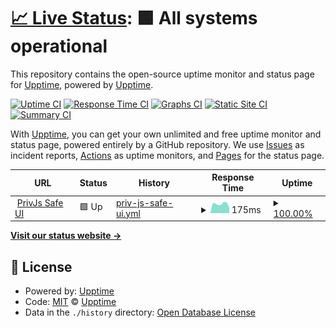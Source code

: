 # [📈 Live Status](https://demo.upptime.js.org): <!--live status--> **🟩 All systems operational**

This repository contains the open-source uptime monitor and status page for [Upptime](https://upptime.js.org), powered by [Upptime](https://github.com/upptime/upptime).

[![Uptime CI](https://github.com/prasannamestha/uptime/workflows/Uptime%20CI/badge.svg)](https://github.com/prasannamestha/uptime/actions?query=workflow%3A%22Uptime+CI%22)
[![Response Time CI](https://github.com/prasannamestha/uptime/workflows/Response%20Time%20CI/badge.svg)](https://github.com/prasannamestha/uptime/actions?query=workflow%3A%22Response+Time+CI%22)
[![Graphs CI](https://github.com/prasannamestha/uptime/workflows/Graphs%20CI/badge.svg)](https://github.com/prasannamestha/uptime/actions?query=workflow%3A%22Graphs+CI%22)
[![Static Site CI](https://github.com/prasannamestha/uptime/workflows/Static%20Site%20CI/badge.svg)](https://github.com/prasannamestha/uptime/actions?query=workflow%3A%22Static+Site+CI%22)
[![Summary CI](https://github.com/prasannamestha/uptime/workflows/Summary%20CI/badge.svg)](https://github.com/prasannamestha/uptime/actions?query=workflow%3A%22Summary+CI%22)

With [Upptime](https://upptime.js.org), you can get your own unlimited and free uptime monitor and status page, powered entirely by a GitHub repository. We use [Issues](https://github.com/upptime/upptime/issues) as incident reports, [Actions](https://github.com/prasannamestha/uptime/actions) as uptime monitors, and [Pages](https://demo.upptime.js.org) for the status page.

<!--start: status pages-->
<!-- This summary is generated by Upptime (https://github.com/upptime/upptime) -->
<!-- Do not edit this manually, your changes will be overwritten -->
<!-- prettier-ignore -->
| URL | Status | History | Response Time | Uptime |
| --- | ------ | ------- | ------------- | ------ |
| <img alt="" src="https://icons.duckduckgo.com/ip3/safe.privjs.com.ico" height="13"> [PrivJs Safe UI](https://safe.privjs.com) | 🟩 Up | [priv-js-safe-ui.yml](https://github.com/prasannamestha/uptime/commits/HEAD/history/priv-js-safe-ui.yml) | <details><summary><img alt="Response time graph" src="./graphs/priv-js-safe-ui/response-time-week.png" height="20"> 175ms</summary><br><a href="https://prasannamestha.github.io/uptime/history/priv-js-safe-ui"><img alt="Response time 180" src="https://img.shields.io/endpoint?url=https%3A%2F%2Fraw.githubusercontent.com%2Fprasannamestha%2Fuptime%2FHEAD%2Fapi%2Fpriv-js-safe-ui%2Fresponse-time.json"></a><br><a href="https://prasannamestha.github.io/uptime/history/priv-js-safe-ui"><img alt="24-hour response time 100" src="https://img.shields.io/endpoint?url=https%3A%2F%2Fraw.githubusercontent.com%2Fprasannamestha%2Fuptime%2FHEAD%2Fapi%2Fpriv-js-safe-ui%2Fresponse-time-day.json"></a><br><a href="https://prasannamestha.github.io/uptime/history/priv-js-safe-ui"><img alt="7-day response time 175" src="https://img.shields.io/endpoint?url=https%3A%2F%2Fraw.githubusercontent.com%2Fprasannamestha%2Fuptime%2FHEAD%2Fapi%2Fpriv-js-safe-ui%2Fresponse-time-week.json"></a><br><a href="https://prasannamestha.github.io/uptime/history/priv-js-safe-ui"><img alt="30-day response time 165" src="https://img.shields.io/endpoint?url=https%3A%2F%2Fraw.githubusercontent.com%2Fprasannamestha%2Fuptime%2FHEAD%2Fapi%2Fpriv-js-safe-ui%2Fresponse-time-month.json"></a><br><a href="https://prasannamestha.github.io/uptime/history/priv-js-safe-ui"><img alt="1-year response time 180" src="https://img.shields.io/endpoint?url=https%3A%2F%2Fraw.githubusercontent.com%2Fprasannamestha%2Fuptime%2FHEAD%2Fapi%2Fpriv-js-safe-ui%2Fresponse-time-year.json"></a></details> | <details><summary><a href="https://prasannamestha.github.io/uptime/history/priv-js-safe-ui">100.00%</a></summary><a href="https://prasannamestha.github.io/uptime/history/priv-js-safe-ui"><img alt="All-time uptime 100.00%" src="https://img.shields.io/endpoint?url=https%3A%2F%2Fraw.githubusercontent.com%2Fprasannamestha%2Fuptime%2FHEAD%2Fapi%2Fpriv-js-safe-ui%2Fuptime.json"></a><br><a href="https://prasannamestha.github.io/uptime/history/priv-js-safe-ui"><img alt="24-hour uptime 100.00%" src="https://img.shields.io/endpoint?url=https%3A%2F%2Fraw.githubusercontent.com%2Fprasannamestha%2Fuptime%2FHEAD%2Fapi%2Fpriv-js-safe-ui%2Fuptime-day.json"></a><br><a href="https://prasannamestha.github.io/uptime/history/priv-js-safe-ui"><img alt="7-day uptime 100.00%" src="https://img.shields.io/endpoint?url=https%3A%2F%2Fraw.githubusercontent.com%2Fprasannamestha%2Fuptime%2FHEAD%2Fapi%2Fpriv-js-safe-ui%2Fuptime-week.json"></a><br><a href="https://prasannamestha.github.io/uptime/history/priv-js-safe-ui"><img alt="30-day uptime 100.00%" src="https://img.shields.io/endpoint?url=https%3A%2F%2Fraw.githubusercontent.com%2Fprasannamestha%2Fuptime%2FHEAD%2Fapi%2Fpriv-js-safe-ui%2Fuptime-month.json"></a><br><a href="https://prasannamestha.github.io/uptime/history/priv-js-safe-ui"><img alt="1-year uptime 100.00%" src="https://img.shields.io/endpoint?url=https%3A%2F%2Fraw.githubusercontent.com%2Fprasannamestha%2Fuptime%2FHEAD%2Fapi%2Fpriv-js-safe-ui%2Fuptime-year.json"></a></details>

<!--end: status pages-->

[**Visit our status website →**](https://demo.upptime.js.org)

## 📄 License

- Powered by: [Upptime](https://github.com/upptime/upptime)
- Code: [MIT](./LICENSE) © [Upptime](https://upptime.js.org)
- Data in the `./history` directory: [Open Database License](https://opendatacommons.org/licenses/odbl/1-0/)
